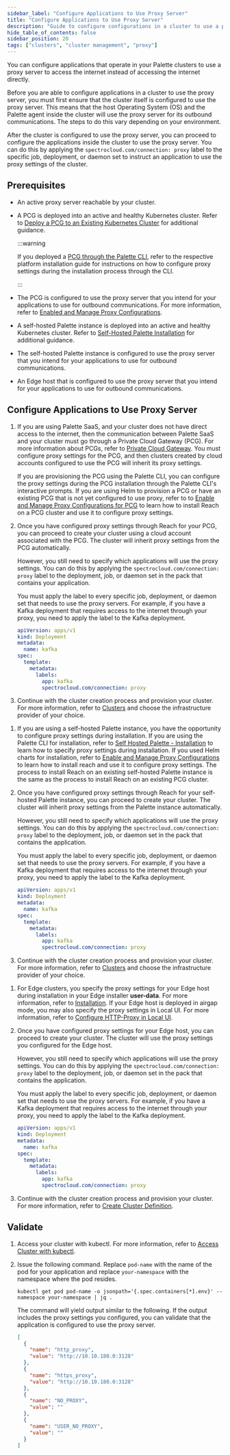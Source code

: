 ```yaml
---
sidebar_label: "Configure Applications to Use Proxy Server"
title: "Configure Applications to Use Proxy Server"
description: "Guide to configure configurations in a cluster to use a proxy server."
hide_table_of_contents: false
sidebar_position: 20
tags: ["clusters", "cluster management", "proxy"]
---
```


You can configure applications that operate in your Palette clusters to use a proxy server to access the internet
instead of accessing the internet directly.

Before you are able to configure applications in a cluster to use the proxy server, you must first ensure that the
cluster itself is configured to use the proxy server. This means that the host Operating System (OS) and the Palette
agent inside the cluster will use the proxy server for its outbound communications. The steps to do this vary depending
on your environment.

After the cluster is configured to use the proxy server, you can proceed to configure the applications inside the
cluster to use the proxy server. You can do this by applying the `spectrocloud.com/connection: proxy` label to the
specific job, deployment, or daemon set to instruct an application to use the proxy settings of the cluster.

## Prerequisites

- An active proxy server reachable by your cluster.

<Tabs group="scenario">

<TabItem value="Palette SaaS Non-Edge">

- A PCG is deployed into an active and healthy Kubernetes cluster. Refer to
  [Deploy a PCG to an Existing Kubernetes Cluster](../pcg/deploy-pcg-k8s.md) for additional guidance.

  :::warning

  If you deployed a [PCG through the Palette CLI](../pcg/pcg.md#supported-environments), refer to the respective
  platform installation guide for instructions on how to configure proxy settings during the installation process
  through the CLI.

  :::

- The PCG is configured to use the proxy server that you intend for your applications to use for outbound
  communications. For more information, refer to
  [Enabled and Manage Proxy Configurations](../pcg/manage-pcg/configure-proxy.md).

</TabItem>

<TabItem value="Self-Hosted Palette Non-Edge">

- A self-hosted Palette instance is deployed into an active and healthy Kubernetes cluster. Refer to
  [Self-Hosted Palette Installation](../../enterprise-version/install-palette/install-palette.md) for additional
  guidance.

- The self-hosted Palette instance is configured to use the proxy server that you intend for your applications to use
  for outbound communications.

</TabItem>

<TabItem value="Edge">

- An Edge host that is configured to use the proxy server that you intend for your applications to use for outbound
  communications.

</TabItem>

</Tabs>

## Configure Applications to Use Proxy Server

<Tabs group="scenario">

<TabItem value="Palette SaaS Non-Edge">

1.  If you are using Palette SaaS, and your cluster does not have direct access to the internet, then the communication
    between Palette SaaS and your cluster must go through a Private Cloud Gateway (PCG). For more information about
    PCGs, refer to [Private Cloud Gateway](../pcg/pcg.md). You must configure proxy settings for the PCG, and then
    clusters created by cloud accounts configured to use the PCG will inherit its proxy settings.

    If you are provisioning the PCG using the Palette CLI, you can configure the proxy settings during the PCG
    installation through the Palette CLI's interactive prompts. If you are using Helm to provision a PCG or have an
    existing PCG that is not yet configured to use proxy, refer to to
    [Enable and Manage Proxy Configurations for PCG](../pcg/manage-pcg/configure-proxy.md) to learn how to install Reach
    on a PCG cluster and use it to configure proxy settings.

2.  Once you have configured proxy settings through Reach for your PCG, you can proceed to create your cluster using a
    cloud account associated with the PCG. The cluster will inherit proxy settings from the PCG automatically.

    However, you still need to specify which applications will use the proxy settings. You can do this by applying the
    `spectrocloud.com/connection: proxy` label to the deployment, job, or daemon set in the pack that contains your
    application.

    You must apply the label to every specific job, deployment, or daemon set that needs to use the proxy servers. For
    example, if you have a Kafka deployment that requires access to the internet through your proxy, you need to apply
    the label to the Kafka deployment.

    ```yaml {10}
    apiVersion: apps/v1
    kind: Deployment
    metadata:
      name: kafka
    spec:
      template:
        metadata:
          labels:
            app: kafka
            spectrocloud.com/connection: proxy
    ```

3.  Continue with the cluster creation process and provision your cluster. For more information, refer to
    [Clusters](../clusters.md) and choose the infrastructure provider of your choice.

</TabItem>

<TabItem value="Self-Hosted Palette Non-Edge">

1.  If you are using a self-hosted Palette instance, you have the opportunity to configure proxy settings during
    installation. If you are using the Palette CLI for installation, refer to
    [Self Hosted Palette - Installation](../../enterprise-version/install-palette/install-on-kubernetes/install.md) to
    learn how to specify proxy settings during installation. If you used Helm charts for installation, refer to
    [Enable and Manage Proxy Configurations](../pcg/manage-pcg/add-dns-mapping.md) to learn how to install reach and use
    it to configure proxy settings. The process to install Reach on an existing self-hosted Palette instance is the same
    as the process to install Reach on an existing PCG cluster.

2.  Once you have configured proxy settings through Reach for your self-hosted Palette instance, you can proceed to
    create your cluster. The cluster will inherit proxy settings from the Palette instance automatically.

    However, you still need to specify which applications will use the proxy settings. You can do this by applying the
    `spectrocloud.com/connection: proxy` label to the deployment, job, or daemon set in the pack that contains the
    application.

    You must apply the label to every specific job, deployment, or daemon set that needs to use the proxy servers. For
    example, if you have a Kafka deployment that requires access to the internet through your proxy, you need to apply
    the label to the Kafka deployment.

    ```yaml {7}
    apiVersion: apps/v1
    kind: Deployment
    metadata:
      name: kafka
    spec:
      template:
        metadata:
          labels:
            app: kafka
            spectrocloud.com/connection: proxy
    ```

3.  Continue with the cluster creation process and provision your cluster. For more information, refer to
    [Clusters](../clusters.md) and choose the infrastructure provider of your choice.

</TabItem>

<TabItem value="Edge">

1.  For Edge clusters, you specify the proxy settings for your Edge host during installation in your Edge installer
    **user-data**. For more information, refer to [Installation](../edge/site-deployment/stage.md). If your Edge host is
    deployed in airgap mode, you may also specify the proxy settings in Local UI. For more information, refer to
    [Configure HTTP-Proxy in Local UI](../edge/local-ui/host-management/configure-proxy.md).

2.  Once you have configured proxy settings for your Edge host, you can proceed to create your cluster. The cluster will
    use the proxy settings you configured for the Edge host.

    However, you still need to specify which applications will use the proxy settings. You can do this by applying the
    `spectrocloud.com/connection: proxy` label to the deployment, job, or daemon set in the pack that contains the
    application.

    You must apply the label to every specific job, deployment, or daemon set that needs to use the proxy servers. For
    example, if you have a Kafka deployment that requires access to the internet through your proxy, you need to apply
    the label to the Kafka deployment.

    ```yaml {7}
    apiVersion: apps/v1
    kind: Deployment
    metadata:
      name: kafka
    spec:
      template:
        metadata:
          labels:
            app: kafka
            spectrocloud.com/connection: proxy
    ```

3.  Continue with the cluster creation process and provision your cluster. For more information, refer to
    [Create Cluster Definition](../edge/site-deployment/cluster-deployment.md).

</TabItem>

</Tabs>

## Validate

1. Access your cluster with kubectl. For more information, refer to [Access Cluster with kubectl](./palette-webctl.md).

2. Issue the following command. Replace `pod-name` with the name of the pod for your application and replace
   `your-namespace` with the namespace where the pod resides.

   ```
   kubectl get pod pod-name -o jsonpath='{.spec.containers[*].env}' --namespace your-namespace | jq .
   ```

   The command will yield output similar to the following. If the output includes the proxy settings you configured, you
   can validate that the application is configured to use the proxy server.

   ```json
   [
     {
       "name": "http_proxy",
       "value": "http://10.10.180.0:3128"
     },
     {
       "name": "https_proxy",
       "value": "http://10.10.180.0:3128"
     },
     {
       "name": "NO_PROXY",
       "value": ""
     },
     {
       "name": "USER_NO_PROXY",
       "value": ""
     }
   ]
   ```
